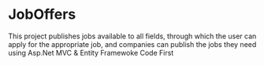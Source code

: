# JobOffers
This project publishes jobs available to all fields, through which the user can apply for the appropriate job, and companies can publish the jobs they need
using Asp.Net MVC & Entity Framewoke Code First
